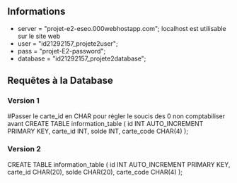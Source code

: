 ## Informations
- server = "projet-e2-eseo.000webhostapp.com"; localhost est utilisable sur le site web
- user = "id21292157_projete2user";
- pass = "projet-E2-password";
- database = "id21292157_projete2database";

## Requêtes à la Database 
### Version 1
#Passer le carte_id en CHAR pour régler le soucis des 0 non comptabiliser avant
CREATE TABLE information_table (
    id INT AUTO_INCREMENT PRIMARY KEY,
    carte_id INT, 
    solde INT,
    carte_code CHAR(4)
);

### Version 2
CREATE TABLE information_table (
    id INT AUTO_INCREMENT PRIMARY KEY,
    carte_id CHAR(20), 
    solde CHAR(20),
    carte_code CHAR(4)
);
